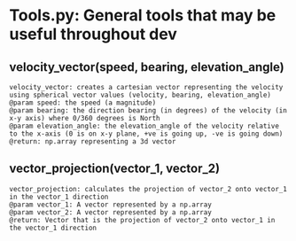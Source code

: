 # Tools.py: General tools that may be useful throughout dev


## velocity_vector(speed, bearing, elevation_angle)
```
velocity_vector: creates a cartesian vector representing the velocity using spherical vector values (velocity, bearing, elevation_angle)
@param speed: the speed (a magnitude)
@param bearing: the direction bearing (in degrees) of the velocity (in x-y axis) where 0/360 degrees is North
@param elevation_angle: the elevation_angle of the velocity relative to the x-axis (0 is on x-y plane, +ve is going up, -ve is going down)
@return: np.array representing a 3d vector
```

## vector_projection(vector_1, vector_2)
```
vector_projection: calculates the projection of vector_2 onto vector_1 in the vector_1 direction
@param vector_1: A vector represented by a np.array
@param vector_2: A vector represented by a np.array
@return: Vector that is the projection of vector_2 onto vector_1 in the vector_1 direction

```
